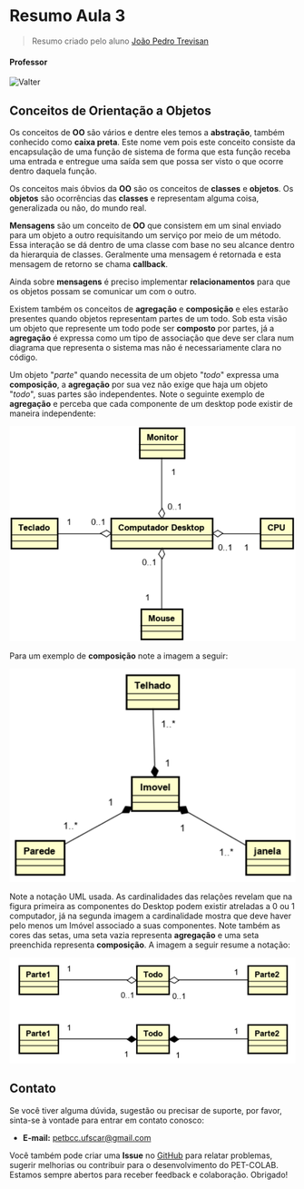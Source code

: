 # Resumo Aula 3
> Resumo criado pelo aluno [João Pedro Trevisan](https://www.linkedin.com/in/joao-pedro-trevisan)

#### Professor
![Valter](https://img.shields.io/badge/Valter_Vieira_Camargo-%2300599C.svg?style=for-the-badge&logo=GoogleScholar&logoColor=white)


## Conceitos de Orientação a Objetos
Os conceitos de **OO** são vários e dentre eles temos a **abstração**, também conhecido como **caixa preta**. Este nome vem pois este conceito consiste da encapsulação de uma função de sistema de forma que esta função receba uma entrada e entregue uma saída sem que possa ser visto o que ocorre dentro daquela função.  

Os conceitos mais óbvios da **OO** são os conceitos de **classes** e **objetos**. Os **objetos** são ocorrências das **classes** e representam alguma coisa, generalizada ou não, do mundo real.  

**Mensagens** são um conceito de **OO** que consistem em um sinal enviado para um objeto a outro requisitando um serviço por meio de um método. Essa interação se dá dentro de uma classe com base no seu alcance dentro da hierarquia de classes. Geralmente uma mensagem é retornada e esta mensagem de retorno se chama **callback**.  

Ainda sobre **mensagens** é preciso implementar **relacionamentos** para que os objetos possam se comunicar um com o outro.  

Existem também os conceitos de **agregação** e **composição** e eles estarão presentes quando objetos representam partes de um todo. Sob esta visão um objeto que represente um todo pode ser **composto** por partes, já a **agregação** é expressa como um tipo de associação que deve ser clara num diagrama que representa o sistema mas não é necessariamente clara no código.  

Um objeto "*parte*" quando necessita de um objeto "*todo*" expressa uma **composição**, a **agregação** por sua vez não exige que haja um objeto "*todo*", suas partes são independentes. Note o seguinte exemplo de **agregação** e perceba que cada componente de um desktop pode existir de maneira independente:  

![POOA_aula03_img01.png](https://raw.githubusercontent.com/petbccufscar/.github/main/pet-colab/POOA/POOA_aula03_img01.png)

Para um exemplo de **composição** note a imagem a seguir:  

![POOA_aula03_img02.png](https://raw.githubusercontent.com/petbccufscar/.github/main/pet-colab/POOA/POOA_aula03_img02.png)

Note a notação UML usada. As cardinalidades das relações revelam que na figura primeira as componentes do Desktop podem existir atreladas a 0 ou 1 computador, já na segunda imagem a cardinalidade mostra que deve haver pelo menos um Imóvel associado a suas componentes. Note também as cores das setas, uma seta vazia representa **agregação** e uma seta preenchida representa **composição**. A imagem a seguir resume a notação:  

![POOA_aula03_img03.png](https://raw.githubusercontent.com/petbccufscar/.github/main/pet-colab/POOA/POOA_aula03_img03.png)


## Contato

Se você tiver alguma dúvida, sugestão ou precisar de suporte, por favor, sinta-se à vontade para entrar em contato conosco:

- **E-mail:** petbcc.ufscar@gmail.com

Você também pode criar uma **Issue** no [GitHub](https://github.com/petbccufscar/pet-colab/issues) para relatar problemas, sugerir melhorias ou contribuir para o desenvolvimento do PET-COLAB. Estamos sempre abertos para receber feedback e colaboração. Obrigado!

